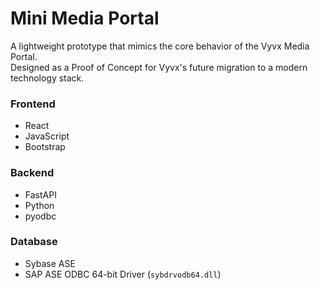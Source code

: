 # Mini Media Portal

A lightweight prototype that mimics the core behavior of the Vyvx Media Portal.  
Designed as a Proof of Concept for Vyvx's future migration to a modern technology stack.

### Frontend
- React
- JavaScript
- Bootstrap

### Backend
- FastAPI
- Python
- pyodbc

### Database
- Sybase ASE
- SAP ASE ODBC 64-bit Driver (`sybdrvodb64.dll`)
